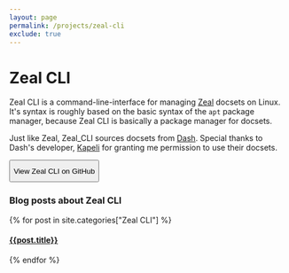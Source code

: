 ```yaml
---
layout: page
permalink: /projects/zeal-cli
exclude: true
---
```

<style>
    button{
        height: 40px;
    }
</style>

# Zeal CLI
Zeal CLI is a command-line-interface for managing [Zeal](https://zealdocs.org/) docsets on Linux. It's syntax is roughly based on the basic syntax of the `apt` package manager, because Zeal CLI is basically a package manager for docsets.

Just like Zeal, Zeal_CLI sources docsets from [Dash](https://kapeli.com/dash). Special thanks to Dash's developer, [Kapeli](https://github.com/Kapeli) for granting me permission to use their docsets.


<button onclick="location.href='https://github.com/morpheus636/zeal_cli'" type="button">View Zeal CLI on GitHub</button>

### Blog posts about Zeal CLI
  <div class="archive-group">
    {% for post in site.categories["Zeal CLI"] %}
    <article class="archive-item">
      <h4><a href="{{ site.baseurl }}{{ post.url }}">{{post.title}}</a></h4>
    </article>
    {% endfor %}
  </div>